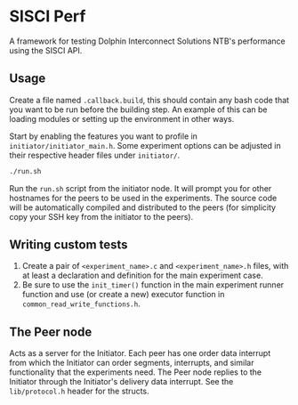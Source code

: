 # SISCI Perf
A framework for testing Dolphin Interconnect Solutions NTB's performance using the SISCI API.

## Usage
Create a file named `.callback.build`, this should contain any bash code that you want to be run before the building step. An example of this can be loading modules or setting up the environment in other ways.

Start by enabling the features you want to profile in `initiator/initiator_main.h`.
Some experiment options can be adjusted in their respective header files under `initiator/`.

```bash
./run.sh
```

Run the `run.sh` script from the initiator node. It will prompt you for other hostnames for the peers to be used in the experiments.
The source code will be automatically compiled and distributed to the peers (for simplicity copy your SSH key from the initiator to
the peers).

## Writing custom tests
1. Create a pair of `<experiment_name>.c` and `<experiment_name>.h` files, with at least a declaration and definition for the main
experiment case.
2. Be sure to use the `init_timer()` function in the main experiment runner function and use (or create a new) executor function in
`common_read_write_functions.h`.

## The Peer node
Acts as a server for the Initiator. Each peer has one order data interrupt from which the Initiator can order segments, interrupts,
and similar functionality that the experiments need. The Peer node replies to the Initiator through the Initiator's delivery data
interrupt. See the `lib/protocol.h` header for the structs.
